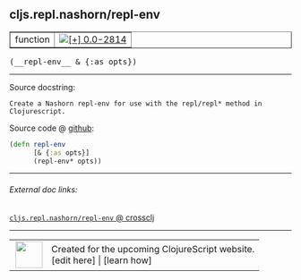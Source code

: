 ## cljs.repl.nashorn/repl-env



 <table border="1">
<tr>
<td>function</td>
<td><a href="https://github.com/cljsinfo/cljs-api-docs/tree/0.0-2814"><img valign="middle" alt="[+] 0.0-2814" title="Added in 0.0-2814" src="https://img.shields.io/badge/+-0.0--2814-lightgrey.svg"></a> </td>
</tr>
</table>


 <samp>
(__repl-env__ & {:as opts})<br>
</samp>

---





Source docstring:

```
Create a Nashorn repl-env for use with the repl/repl* method in Clojurescript.
```


Source code @ [github](https://github.com/clojure/clojurescript/blob/r1.7.10/src/main/clojure/cljs/repl/nashorn.clj#L177-L180):

```clj
(defn repl-env
      [& {:as opts}]
      (repl-env* opts))
```

<!--
Repo - tag - source tree - lines:

 <pre>
clojurescript @ r1.7.10
└── src
    └── main
        └── clojure
            └── cljs
                └── repl
                    └── <ins>[nashorn.clj:177-180](https://github.com/clojure/clojurescript/blob/r1.7.10/src/main/clojure/cljs/repl/nashorn.clj#L177-L180)</ins>
</pre>

-->

---



###### External doc links:

[`cljs.repl.nashorn/repl-env` @ crossclj](http://crossclj.info/fun/cljs.repl.nashorn/repl-env.html)<br>

---

 <table>
<tr><td>
<img valign="middle" align="right" width="48px" src="http://i.imgur.com/Hi20huC.png">
</td><td>
Created for the upcoming ClojureScript website.<br>
[edit here] | [learn how]
</td></tr></table>

[edit here]:https://github.com/cljsinfo/cljs-api-docs/blob/master/cljsdoc/cljs.repl.nashorn_repl-env.cljsdoc
[learn how]:https://github.com/cljsinfo/cljs-api-docs/wiki/cljsdoc-files

<!--

This information was too distracting to show to readers, but I'll leave it
commented here since it is helpful to:

- pretty-print the data used to generate this document
- and show how to retrieve that data



The API data for this symbol:

```clj
{:ns "cljs.repl.nashorn",
 :name "repl-env",
 :signature ["[& {:as opts}]"],
 :history [["+" "0.0-2814"]],
 :type "function",
 :full-name-encode "cljs.repl.nashorn_repl-env",
 :source {:code "(defn repl-env\n      [& {:as opts}]\n      (repl-env* opts))",
          :title "Source code",
          :repo "clojurescript",
          :tag "r1.7.10",
          :filename "src/main/clojure/cljs/repl/nashorn.clj",
          :lines [177 180]},
 :full-name "cljs.repl.nashorn/repl-env",
 :docstring "Create a Nashorn repl-env for use with the repl/repl* method in Clojurescript."}

```

Retrieve the API data for this symbol:

```clj
;; from Clojure REPL
(require '[clojure.edn :as edn])
(-> (slurp "https://raw.githubusercontent.com/cljsinfo/cljs-api-docs/catalog/cljs-api.edn")
    (edn/read-string)
    (get-in [:symbols "cljs.repl.nashorn/repl-env"]))
```

-->
